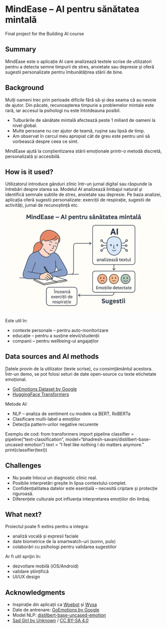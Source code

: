 # MindEase – AI pentru sănătatea mintală
Final project for the Building AI course

## Summary
MindEase este o aplicație AI care analizează textele scrise de utilizatori pentru a detecta semne timpurii de stres, anxietate sau depresie și oferă sugestii personalizate pentru îmbunătățirea stării de bine.  

## Background

Mulți oameni trec prin perioade dificile fără să-și dea seama că au nevoie de ajutor. Din păcate, recunoașterea timpurie a problemelor mintale este rară, iar accesul la psihologi nu este întotdeauna posibil.

* Tulburările de sănătate mintală afectează peste 1 miliard de oameni la nivel global.
* Multe persoane nu cer ajutor de teamă, rușine sau lipsă de timp.
* Am observat în cercul meu apropiat cât de greu este pentru unii să vorbească despre ceea ce simt.

MindEase ajută la conștientizarea stării emoționale printr-o metodă discretă, personalizată și accesibilă.

## How is it used?

Utilizatorul introduce gânduri zilnic într-un jurnal digital sau răspunde la întrebări despre starea sa. Modelul AI analizează limbajul natural și identifică semnale subtile de stres, anxietate sau depresie. Pe baza analizei, aplicația oferă sugestii personalizate: exerciții de respirație, sugestii de activități, jurnal de recunoștință etc.
![Infografic MindEase](MindEase.jpeg)

Este util în:
* contexte personale – pentru auto-monitorizare
* educație – pentru a susține elevii/studenții
* companii – pentru wellbeing-ul angajaților


## Data sources and AI methods

Datele provin de la utilizator (texte scrise), cu consimțământul acestora. Într-un demo, se pot folosi seturi de date open-source cu texte etichetate emoțional.

* [GoEmotions Dataset by Google](https://huggingface.co/datasets/go_emotions)
* [HuggingFace Transformers](https://huggingface.co/docs/transformers/index)

Metode AI:
* NLP – analiza de sentiment cu modele ca BERT, RoBERTa
* Clasificare multi-label a emoțiilor
* Detecția pattern-urilor negative recurente

Exemplu de cod:
from transformers import pipeline
classifier = pipeline(“text-classification”, model=“bhadresh-savani/distilbert-base-uncased-emotion”)
text = “I feel like nothing I do matters anymore.”
print(classifier(text))
 ## Challenges

* Nu poate înlocui un diagnostic clinic real.
* Posibile interpretări greșite în lipsa contextului complet.
* Confidențialitatea datelor este esențială – necesită criptare și protecție riguroasă.
* Diferențele culturale pot influența interpretarea emoțiilor din limbaj.

## What next?

Proiectul poate fi extins pentru a integra:
* analiză vocală și expresii faciale
* date biometrice de la smartwatch-uri (somn, puls)
* colaborări cu psihologi pentru validarea sugestiilor

Ar fi util sprijin în:
* dezvoltare mobilă (iOS/Android)
* validare științifică
* UI/UX design

## Acknowledgments

* Inspirație din aplicații ca [Woebot](https://woebothealth.com/) și [Wysa](https://www.wysa.io/)
* Date de antrenare: [GoEmotions by Google](https://github.com/google-research/google-research/tree/master/goemotions)
* Model NLP: [distilbert-base-uncased-emotion](https://huggingface.co/bhadresh-savani/distilbert-base-uncased-emotion)
* [Sad Girl by Unknown](https://commons.wikimedia.org/wiki/File:Sad_Girl.jpg) / [CC BY-SA 4.0](https://creativecommons.org/licenses/by-sa/4.0)
